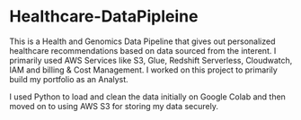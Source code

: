 # Healthcare-DataPipleine

This is a Health and Genomics Data Pipeline that gives out personalized healthcare recommendations based on data sourced from the interent. I primarily used AWS Services like S3, Glue, Redshift Serverless, Cloudwatch, IAM and billing & Cost Management. I worked on this project to primarily build my portfolio as an Analyst. 

I used Python to load and clean the data initially on Google Colab and then moved on to using AWS S3 for storing my data securely. 
